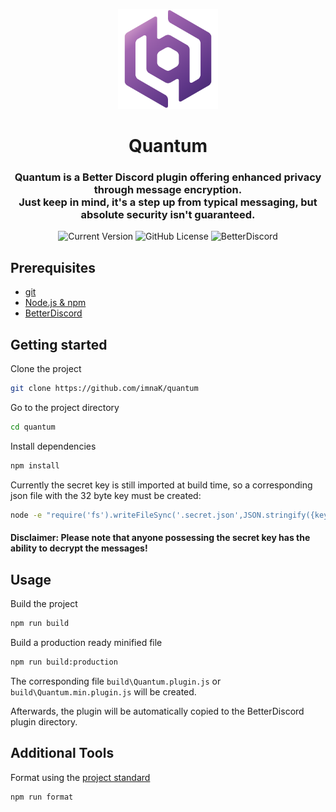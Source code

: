 <p align="center">
  <img src="../assets/img/quantum-color.svg" alt="Quantum logo" width="160px">
</p>

<h1 align="center">
  Quantum
</h1>

<h3 align="center">
  Quantum is a Better Discord plugin offering enhanced privacy through message encryption. <br>
  Just keep in mind, it's a step up from typical messaging, but absolute security isn't guaranteed.
</h3>

<p align="center">
  <img alt="Current Version" src="https://img.shields.io/badge/dynamic/json?url=https%3A%2F%2Fraw.githubusercontent.com%2FimnaK%2Fquantum%2Fmaster%2Fpackage.json&query=%24.version&label=version">
  <img alt="GitHub License" src="https://img.shields.io/github/license/imnak/quantum">
  <img alt="BetterDiscord" src="https://img.shields.io/badge/Better-Discord-gray?labelColor=%234C83E8">
</p>

## Prerequisites

- [git](https://git-scm.com/downloads)
- [Node.js & npm](https://docs.npmjs.com/downloading-and-installing-node-js-and-npm)
- [BetterDiscord](https://betterdiscord.app)

## Getting started

Clone the project

```bash
git clone https://github.com/imnaK/quantum
```

Go to the project directory

```bash
cd quantum
```

Install dependencies

```bash
npm install
```

Currently the secret key is still imported at build time, so a corresponding json file with the 32 byte key must be created:

```bash
node -e "require('fs').writeFileSync('.secret.json',JSON.stringify({key:require('crypto').randomBytes(32).toString('hex')}));"
```

#### Disclaimer: Please note that anyone possessing the secret key has the ability to decrypt the messages!

## Usage

Build the project

```bash
npm run build
```

Build a production ready minified file

```bash
npm run build:production
```

The corresponding file `build\Quantum.plugin.js` or `build\Quantum.min.plugin.js` will be created.

Afterwards, the plugin will be automatically copied to the BetterDiscord plugin directory.

## Additional Tools

Format using the [project standard](./.prettierrc)

```bash
npm run format
```

